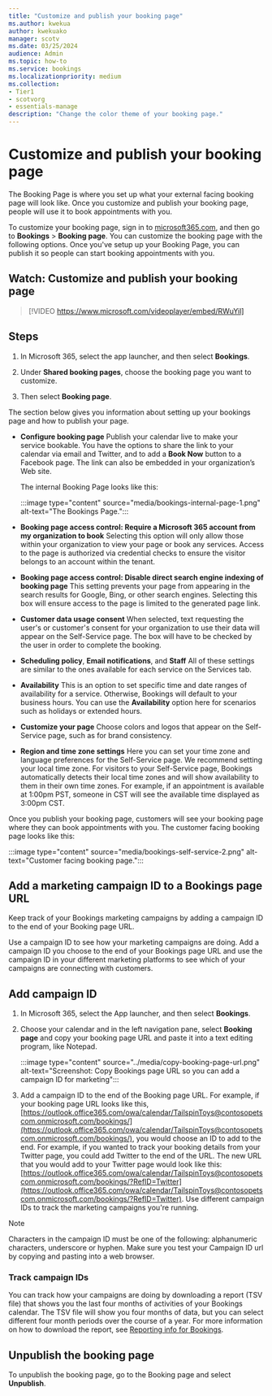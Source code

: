 ```yaml
---
title: "Customize and publish your booking page"
ms.author: kwekua
author: kwekuako
manager: scotv
ms.date: 03/25/2024
audience: Admin
ms.topic: how-to
ms.service: bookings
ms.localizationpriority: medium
ms.collection:
- Tier1
- scotvorg
- essentials-manage
description: "Change the color theme of your booking page."
---
```


# Customize and publish your booking page

The Booking Page is where you set up what your external facing booking page will look like. Once you customize and publish your booking page, people will use it to book appointments with you.

To customize your booking page, sign in to [microsoft365.com](https://office.com), and then go to **Bookings** \> **Booking page**. You can customize the booking page with the following options. Once you've setup up your Booking Page, you can publish it so people can start booking appointments with you.

## Watch: Customize and publish your booking page

> [!VIDEO https://www.microsoft.com/videoplayer/embed/RWuYil]

## Steps

1. In Microsoft 365, select the app launcher, and then select **Bookings**.

1. Under **Shared booking pages**, choose the booking page you want to customize.

1. Then select **Booking page**.

The section below gives you information about setting up your bookings page and how to publish your page.

- **Configure booking page** Publish your calendar live to make your service bookable. You have the options to share the link to your calendar via email and Twitter, and to add a **Book Now** button to a Facebook page. The link can also be embedded in your organization’s Web site.

    The internal Booking Page looks like this:

    :::image type="content" source="media/bookings-internal-page-1.png" alt-text="The Bookings Page.":::

- **Booking page access control: Require a Microsoft 365 account from my organization to book**  Selecting this option will only allow those within your organization to view your page or book any services. Access to the page is authorized via credential checks to ensure the visitor belongs to an account within the tenant.

- **Booking page access control: Disable direct search engine indexing of booking page** This setting prevents your page from appearing in the search results for Google, Bing, or other search engines. Selecting this box will ensure access to the page is limited to the generated page link.

- **Customer data usage consent** When selected, text requesting the user's or customer's consent for your organization to use their data will appear on the Self-Service page. The box will have to be checked by the user in order to complete the booking.

- **Scheduling policy**, **Email notifications**, and **Staff** All of these settings are similar to the ones available for each service on the Services tab.

- **Availability** This is an option to set specific time and date ranges of availability for a service. Otherwise, Bookings will default to your business hours. You can use the **Availability** option here for scenarios such as holidays or extended hours.

- **Customize your page** Choose colors and logos that appear on the Self-Service page, such as for brand consistency.

- **Region and time zone settings** Here you can set your time zone and language preferences for the Self-Service page. We recommend setting your local time zone. For visitors to your Self-Service page, Bookings automatically detects their local time zones and will show availability to them in their own time zones. For example, if an appointment is available at 1:00pm PST, someone in CST will see the available time displayed as 3:00pm CST.

Once you publish your booking page, customers will see your booking page where they can book appointments with you. The customer facing booking page looks like this:

:::image type="content" source="media/bookings-self-service-2.png" alt-text="Customer facing booking page.":::

## Add a marketing campaign ID to a Bookings page URL

Keep track of your Bookings marketing campaigns by adding a campaign ID to the end of your Booking page URL.

Use a campaign ID to see how your marketing campaigns are doing. Add a campaign ID you choose to the end of your Bookings page URL and use the campaign ID in your different marketing platforms to see which of your campaigns are connecting with customers.

## Add campaign ID

1. In Microsoft 365, select the App launcher, and then select **Bookings**.

2. Choose your calendar and in the left navigation pane, select **Booking page** and copy your booking page URL and paste it into a text editing program, like Notepad.

    :::image type="content" source="../media/copy-booking-page-url.png" alt-text="Screenshot: Copy Bookings page URL so you can add a campaign ID for marketing":::

3. Add a campaign ID to the end of the Booking page URL. For example, if your booking page URL looks like this, [https://outlook.office365.com/owa/calendar/TailspinToys@contosopetscom.onmicrosoft.com/bookings/](https://outlook.office365.com/owa/calendar/TailspinToys@contosopetscom.onmicrosoft.com/bookings/), you would choose an ID to add to the end. For example, if you wanted to track your booking details from your Twitter page, you could add Twitter to the end of the URL. The new URL that you would add to your Twitter page would look like this: [https://outlook.office365.com/owa/calendar/TailspinToys@contosopetscom.onmicrosoft.com/bookings/?RefID=Twitter](https://outlook.office365.com/owa/calendar/TailspinToys@contosopetscom.onmicrosoft.com/bookings/?RefID=Twitter). Use different campaign IDs to track the marketing campaigns you're running.

> [!NOTE]
> Characters in the campaign ID must be one of the following: alphanumeric characters, underscore or hyphen. Make sure you test your Campaign ID url by copying and pasting into a web browser.

### Track campaign IDs

You can track how your campaigns are doing by downloading a report (TSV file) that shows you the last four months of activities of your Bookings calendar. The TSV file will show you four months of data, but you can select different four month periods over the course of a year. For more information on how to download the report, see [Reporting info for Bookings](reporting-info.md).

## Unpublish the booking page

To unpublish the booking page, go to the Booking page and select **Unpublish**.
